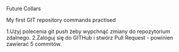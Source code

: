 Future Collars

  My first GIT repository commands practised

1.Użyj polecenia git push żeby wypchnąć zmiany do repozytorium zdalnego.
2.Zaloguj się do GITHub i stwórz Pull Request - powinien zawierać 5 commitów.